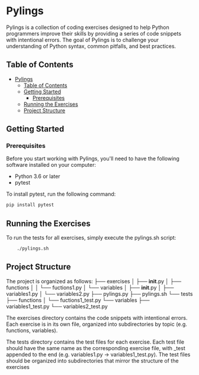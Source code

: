# Pylings

Pylings is a collection of coding exercises designed to help Python programmers improve their skills by providing a series of code snippets with intentional errors. The goal of Pylings is to challenge your understanding of Python syntax, common pitfalls, and best practices.

## Table of Contents

- [Pylings](#pylings)
  - [Table of Contents](#table-of-contents)
  - [Getting Started](#getting-started)
    - [Prerequisites](#prerequisites)
  - [Running the Exercises](#running-the-exercises)
  - [Project Structure](#project-structure)

## Getting Started

### Prerequisites

Before you start working with Pylings, you'll need to have the following software installed on your computer:

- Python 3.6 or later
- pytest

To install pytest, run the following command:

```bash
pip install pytest

```

## Running the Exercises
To run the tests for all exercises, simply execute the pylings.sh script:
    
```bash
    ./pylings.sh
```
## Project Structure

The project is organized as follows:
    ├── exercises
    │   ├── __init__.py
    │   ├── functions
    │   │   └── fuctions1.py
    │   └── variables
    │       ├── __init__.py
    │       ├── variables1.py
    │       └── variables2.py
    ├── pylings.py
    ├── pylings.sh
    └── tests
        ├── functions
        │   └── fuctions1_test.py
        └── variables
            ├── variables1_test.py
            └── variables2_test.py


The exercises directory contains the code snippets with intentional errors. Each exercise is in its own file, organized into subdirectories by topic (e.g. functions, variables).

The tests directory contains the test files for each exercise. Each test file should have the same name as the corresponding exercise file, with _test appended to the end (e.g. variables1.py -> variables1_test.py). The test files should be organized into subdirectories that mirror the structure of the exercises